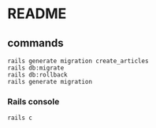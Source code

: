 # README

## commands
```
rails generate migration create_articles
rails db:migrate
rails db:rollback
rails generate migration
```
### Rails console
```
rails c
```